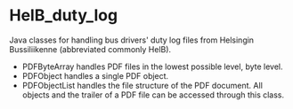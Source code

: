 # HelB_duty_log
Java classes for handling bus drivers' duty log files from Helsingin Bussiliikenne (abbreviated commonly HelB).

<ul>
  <li>PDFByteArray handles PDF files in the lowest possible level, byte level.</li>
  <li>PDFObject handles a single PDF object.</li>
  <li>PDFObjectList handles the file structure of the PDF document. All objects and the trailer of a PDF file can be accessed through this class.</li>
</ul>
